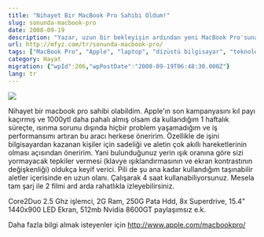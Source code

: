 ```yaml
---
title: "Nihayet Bir MacBook Pro Sahibi Oldum!"
slug: sonunda-macbook-pro
date: 2008-09-19
description: "Yazar, uzun bir bekleyişin ardından yeni MacBook Pro'suna kavuşmasını ve ilk izlenimlerini paylaşıyor. Performans, tasarım özellikleri ve pil ömrü övülürken, cihazın teknik detayları da aktarılıyor."
url: http://mfyz.com/tr/sonunda-macbook-pro/
tags: ["MacBook Pro", "Apple", "laptop", "dizüstü bilgisayar", "teknoloji", "donanım", "kişisel deneyim", "Hayat", "macOS"]
category: Hayat
migration: {"wpId":206,"wpPostDate":"2008-09-19T06:48:30.000Z"}
lang: tr
---
```


![](/images/archive/tr/2008/09/macbookpro.jpg)

Nihayet bir macbook pro sahibi olabildim. Apple'ın son kampanyasını kıl payı kaçırmış ve 1000ytl daha pahalı almış olsam da kullandığım 1 haftalık süreçte, ısınma sorunu dışında hiçbir problem yaşamadığım ve iş performansımı artıran bu aracı herkese öneririm. Özellikle de işini bilgisayardan kazanan kişiler için sadeliği ve aletin çok akıllı hareketlerinin olması açısından öneririm. Yani bulunduğunuz yerin ışık oranına göre sizi yormayacak tepkiler vermesi (klavye ışıklandırmasının ve ekran kontrastının değişkenliği) oldukça keyif verici. Pili de şu ana kadar kullandığım taşınabilir aletler içerisinde en uzun olanı. Çalışarak 4 saat kullanabiliyorsunuz. Mesela tam şarj ile 2 filmi ard arda rahatlıkla izleyebilirsiniz.

Core2Duo 2.5 Ghz işlemci, 2G Ram, 250G Pata Hdd, 8x Superdrive, 15.4" 1440x900 LED Ekran, 512mb Nvidia 8600GT paylaşımsız e.k.

Daha fazla bilgi almak isteyenler için http://www.apple.com/macbookpro/